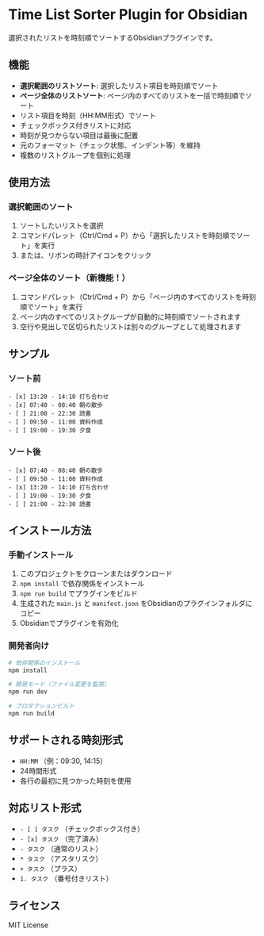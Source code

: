 # Time List Sorter Plugin for Obsidian

選択されたリストを時刻順でソートするObsidianプラグインです。

## 機能

- **選択範囲のリストソート**: 選択したリスト項目を時刻順でソート
- **ページ全体のリストソート**: ページ内のすべてのリストを一括で時刻順でソート
- リスト項目を時刻（HH:MM形式）でソート
- チェックボックス付きリストに対応
- 時刻が見つからない項目は最後に配置
- 元のフォーマット（チェック状態、インデント等）を維持
- 複数のリストグループを個別に処理

## 使用方法

### 選択範囲のソート
1. ソートしたいリストを選択
2. コマンドパレット（Ctrl/Cmd + P）から「選択したリストを時刻順でソート」を実行
3. または、リボンの時計アイコンをクリック

### ページ全体のソート（新機能！）
1. コマンドパレット（Ctrl/Cmd + P）から「ページ内のすべてのリストを時刻順でソート」を実行
2. ページ内のすべてのリストグループが自動的に時刻順でソートされます
3. 空行や見出しで区切られたリストは別々のグループとして処理されます

## サンプル

### ソート前
```
- [x] 13:20 - 14:10 打ち合わせ
- [x] 07:40 - 08:40 朝の散歩
- [ ] 21:00 - 22:30 読書
- [ ] 09:50 - 11:00 資料作成
- [ ] 19:00 - 19:30 夕食
```

### ソート後
```
- [x] 07:40 - 08:40 朝の散歩
- [ ] 09:50 - 11:00 資料作成
- [x] 13:20 - 14:10 打ち合わせ
- [ ] 19:00 - 19:30 夕食
- [ ] 21:00 - 22:30 読書
```

## インストール方法

### 手動インストール

1. このプロジェクトをクローンまたはダウンロード
2. `npm install` で依存関係をインストール
3. `npm run build` でプラグインをビルド
4. 生成された `main.js` と `manifest.json` をObsidianのプラグインフォルダにコピー
5. Obsidianでプラグインを有効化

### 開発者向け

```bash
# 依存関係のインストール
npm install

# 開発モード（ファイル変更を監視）
npm run dev

# プロダクションビルド
npm run build
```

## サポートされる時刻形式

- `HH:MM` （例：09:30, 14:15）
- 24時間形式
- 各行の最初に見つかった時刻を使用

## 対応リスト形式

- `- [ ] タスク` （チェックボックス付き）
- `- [x] タスク` （完了済み）
- `- タスク` （通常のリスト）
- `* タスク` （アスタリスク）
- `+ タスク` （プラス）
- `1. タスク` （番号付きリスト）

## ライセンス

MIT License
